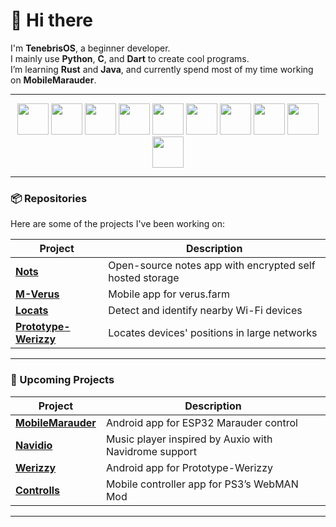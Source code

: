 # 👋 Hi there

I'm **TenebrisOS**, a beginner developer.  
I mainly use **Python**, **C**, and **Dart** to create cool programs.  
I’m learning **Rust** and **Java**, and currently spend most of my time working on **MobileMarauder**.

---

<div align="center">
  <img src="https://cdn.jsdelivr.net/gh/devicons/devicon/icons/androidstudio/androidstudio-original.svg" height="50"/>
  <img src="https://cdn.jsdelivr.net/gh/devicons/devicon/icons/flutter/flutter-original.svg" height="50"/>
  <img src="https://cdn.jsdelivr.net/gh/devicons/devicon/icons/dart/dart-original.svg" height="50"/>
  <img src="https://cdn.jsdelivr.net/gh/devicons/devicon/icons/linux/linux-original.svg" height="50"/>
  <img src="https://cdn.jsdelivr.net/gh/devicons/devicon/icons/c/c-original.svg" height="50"/>
  <img src="https://cdn.jsdelivr.net/gh/devicons/devicon/icons/csharp/csharp-original.svg" height="50"/>
  <img src="https://cdn.jsdelivr.net/gh/devicons/devicon/icons/python/python-original.svg" height="50"/>
  <img src="https://cdn.jsdelivr.net/gh/devicons/devicon/icons/raspberrypi/raspberrypi-original.svg" height="50"/>
  <img src="https://cdn.jsdelivr.net/gh/devicons/devicon/icons/unity/unity-original.svg" height="50"/>
  <img src="https://cdn.jsdelivr.net/gh/devicons/devicon/icons/vscode/vscode-original.svg" height="50"/>
</div>

---

### 📦 Repositories

Here are some of the projects I've been working on:

<div align="center">
  
| Project | Description |
|----------|--------------|
| [**Nots**](https://github.com/TenebrisOS/Nots) | Open-source notes app with encrypted self hosted storage |
| [**M-Verus**](https://github.com/TenebrisOS/M-Verus) | Mobile app for verus.farm |
| [**Locats**](https://github.com/TenebrisOS/Locats) | Detect and identify nearby Wi-Fi devices |
| [**Prototype-Werizzy**](https://github.com/TenebrisOS/Prototype-Werizzy) | Locates devices' positions in large networks |

</div>

---

### 🚀 Upcoming Projects

<div align="center">
  
| Project | Description |
|----------|--------------|
| [**MobileMarauder**](https://github.com/TenebrisOS/MobileMarauder) | Android app for ESP32 Marauder control |
| [**Navidio**](https://github.com/TenebrisOS/Navidio) | Music player inspired by Auxio with Navidrome support |
| [**Werizzy**](https://github.com/TenebrisOS/Werizzy) | Android app for Prototype-Werizzy |
| [**Controlls**](https://github.com/TenebrisOS/Controlls) | Mobile controller app for PS3’s WebMAN Mod |

</div>

---
